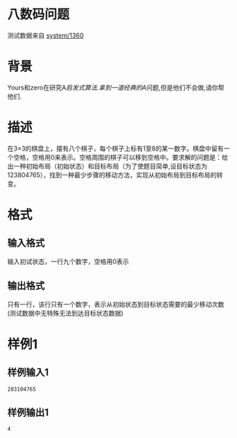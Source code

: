 
# 八数码问题

> 
测试数据来自 [system/1360](/p/1360)


# 背景

Yours和zero在研究A*启发式算法.拿到一道经典的A*问题,但是他们不会做,请你帮他们.

# 描述

在3×3的棋盘上，摆有八个棋子，每个棋子上标有1至8的某一数字。棋盘中留有一个空格，空格用0来表示。空格周围的棋子可以移到空格中。要求解的问题是：给出一种初始布局（初始状态）和目标布局（为了使题目简单,设目标状态为123804765），找到一种最少步骤的移动方法，实现从初始布局到目标布局的转变。 

# 格式

## 输入格式

输入初试状态，一行九个数字，空格用0表示

## 输出格式

只有一行，该行只有一个数字，表示从初始状态到目标状态需要的最少移动次数(测试数据中无特殊无法到达目标状态数据)

# 样例1

## 样例输入1

```
283104765

```

## 样例输出1

```
4

```
